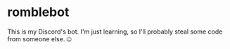 # romblebot
This is my Discord's bot. I'm just learning, so I'll probably steal some code from someone else. 🤐
